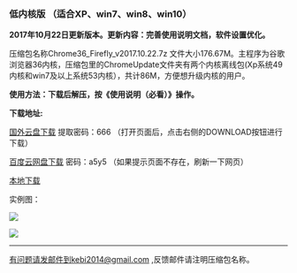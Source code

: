 ### 低内核版 （适合XP、win7、win8、win10）

**2017年10月22日更新版本。更新内容：完善使用说明文档，软件设置优化。**

压缩包名称Chrome36_Firefly_v2017.10.22.7z 文件大小176.67M。主程序为谷歌浏览器36内核，压缩包里的ChromeUpdate文件夹有两个内核离线包(Xp系统49内核和win7及以上系统53内核），共计86M，方便想升级内核的用户。

**使用方法：下载后解压，按《使用说明（必看）》操作。**

**下载地址:**

[国外云盘下载](https://nofile.io/f/gKVRb1UHO08/Chrome53_Firefly_v2017.10.22.7z) 提取密码：666 （打开页面后，点击右侧的DOWNLOAD按钮进行下载）

[百度云网盘下载](https://pan.baidu.com/s/1c2rTbkk) 密码：a5y5 （如果提示页面不存在，刷新一下网页）

[本地下载](http://45.32.141.248:8000/f/30afb538e9/?raw=1)

实例图：

![](https://raw.githubusercontent.com/Alvin9999/pac2/master/firefly1.PNG)

![](https://raw.githubusercontent.com/Alvin9999/pac2/master/firefly2.png)



***

有问题请发邮件到kebi2014@gmail.com ,反馈邮件请注明压缩包名称。
